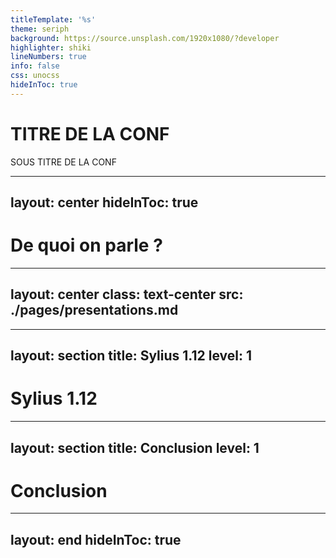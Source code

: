 ```yaml
---
titleTemplate: '%s'
theme: seriph
background: https://source.unsplash.com/1920x1080/?developer
highlighter: shiki
lineNumbers: true
info: false
css: unocss
hideInToc: true
---
```


# TITRE DE LA CONF

SOUS TITRE DE LA CONF

<!--
The last comment block of each slide will be treated as slide notes. It will be visible and editable in Presenter Mode along with the slide. [Read more in the docs](https://sli.dev/guide/syntax.html#notes)
-->

---
layout: center
hideInToc: true
---

# De quoi on parle ?

<Toc />

---
layout: center
class: text-center
src: ./pages/presentations.md
---

---
layout: section
title: Sylius 1.12
level: 1
---

# Sylius 1.12

---
layout: section
title: Conclusion
level: 1
---

# Conclusion

---
layout: end
hideInToc: true
---

<!--
Remercier Akawaka, le staff nottament Thibault et Grégoire Hebert
-->
